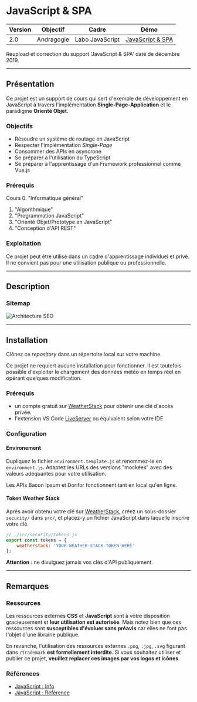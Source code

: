 # **JavaScript & SPA**

Version | Objectif | Cadre | Démo
------- | -------- | ----- | ----
2.0 | Andragogie | Labo JavaScript | [JavaScript & SPA](https://demo.elodiebayet.com/javascript-spa)

Reupload et correction du support 'JavaScript & SPA' daté de décembre 2019.

---


## Présentation

Ce projet est un support de cours qui sert d'exemple de développement en JavaScript à travers l'implémentation **Single-Page-Application** et le paradigme **Orienté Objet**.


### Objectifs

- Résoudre un système de routage en JavaScript
- Respecter l'implémentation _Single-Page_
- Consommer des APIs en asyncrone
- Se préparer à l'utilisation du TypeScript
- Se préparer à l'apprentissage d'un Framework professionnel comme Vue.js


### Prérequis

Cours 
0. "Informatique général" 
1. "Algorithmique"
2. "Programmation JavaScript"
3. "Orienté Objet/Prototype en JavaScript"
4. "Conception d'API REST"


### Exploitation

Ce projet peut être utilisé dans un cadre d'apprentissage individuel et privé. Il ne convient pas pour une utilisation publique ou professionnelle.


---


## Description


### Sitemap

![Architecture SEO](https://demo.elodiebayet.com/javascript-spa/assets/img/architecture_seo.jpg)


---


## Installation

Clônez ce _repository_ dans un répertoire local sur votre machine.

Ce projet ne requiert aucune installation pour fonctionner. Il est toutefois possible d'exploiter le chargement des données météo en temps réel en opérant quelques modification.


### Prérequis

* un compte gratuit sur [WeatherStack](https://weatherstack.com/) pour obtenir une clé d'accès privée.
* l'extension VS Code [LiveServer](https://marketplace.visualstudio.com/items?itemName=ritwickdey.LiveServer) ou équivalent selon votre IDE


### Configuration

#### Environement

Dupliquez le fichier `environment.template.js` et renommez-le en `environment.js`. Adaptez les URLs des versions "mockées" avec des valeurs adéquantes pour votre utilisation.

Les APIs Bacon Ipsum et Dorifor fonctionnent tant en local qu'en ligne.


#### Token Weather Stack

Après avoir obtenu votre clé sur [WeatherStack](https://weatherstack.com/), créez un sous-dossier `security/` dans `src/`, et placez-y un fichier JavaScript dans laquelle inscrire votre clé. 
```js
// ./src/security/tokens.js
export const tokens = {
    weatherstack: 'YOUR-WEATHER-STACK-TOKEN-HERE'
};
```

**Attention** : ne divulguez jamais vos clés d'API publiquement.

---


## Remarques 

### Ressources

Les ressources externes **CSS** et **JavaScript** sont à votre disposition gracieusement et **leur utilisation est autorisée**. Mais notez bien que ces ressources sont **susceptibles d'évoluer sans préavis** car elles ne font pas l'objet d'une librairie publique.

En revanche, l'utilisation des ressources externes `.png`, `.jpg`, `.svg` figurant dans `/trademark` **est formellement interdite**. Si vous souhaitez utiliser et publier ce projet, **veuillez replacer ces images par vos logos et icônes**.


### Références

- [JavaScript : Info](https://javascript.info/)
- [JavaScript : Référence](https://developer.mozilla.org/fr/docs/Web/JavaScript/Reference)
